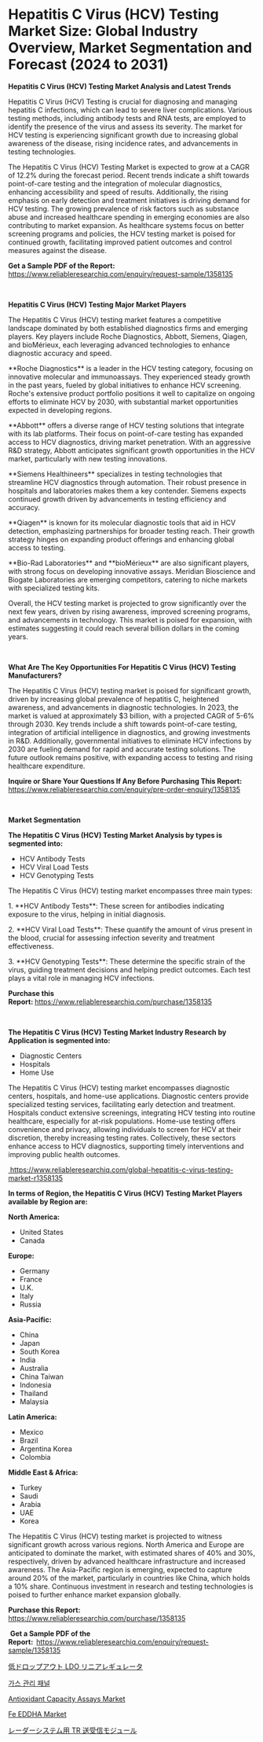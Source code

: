 <p><h1>Hepatitis C Virus (HCV) Testing Market Size: Global Industry Overview, Market Segmentation and Forecast (2024 to 2031)</h1></p><p><strong>Hepatitis C Virus (HCV) Testing Market Analysis and Latest Trends</strong></p>
<p><p>Hepatitis C Virus (HCV) Testing is crucial for diagnosing and managing hepatitis C infections, which can lead to severe liver complications. Various testing methods, including antibody tests and RNA tests, are employed to identify the presence of the virus and assess its severity. The market for HCV testing is experiencing significant growth due to increasing global awareness of the disease, rising incidence rates, and advancements in testing technologies.</p><p>The Hepatitis C Virus (HCV) Testing Market is expected to grow at a CAGR of 12.2% during the forecast period. Recent trends indicate a shift towards point-of-care testing and the integration of molecular diagnostics, enhancing accessibility and speed of results. Additionally, the rising emphasis on early detection and treatment initiatives is driving demand for HCV testing. The growing prevalence of risk factors such as substance abuse and increased healthcare spending in emerging economies are also contributing to market expansion. As healthcare systems focus on better screening programs and policies, the HCV testing market is poised for continued growth, facilitating improved patient outcomes and control measures against the disease.</p></p>
<p><strong>Get a Sample PDF of the Report:&nbsp;</strong> <a href="https://www.reliableresearchiq.com/enquiry/request-sample/1358135">https://www.reliableresearchiq.com/enquiry/request-sample/1358135</a></p>
<p>&nbsp;</p>
<p><strong>Hepatitis C Virus (HCV) Testing Major Market Players</strong></p>
<p><p>The Hepatitis C Virus (HCV) testing market features a competitive landscape dominated by both established diagnostics firms and emerging players. Key players include Roche Diagnostics, Abbott, Siemens, Qiagen, and bioMérieux, each leveraging advanced technologies to enhance diagnostic accuracy and speed.</p><p>**Roche Diagnostics** is a leader in the HCV testing category, focusing on innovative molecular and immunoassays. They experienced steady growth in the past years, fueled by global initiatives to enhance HCV screening. Roche's extensive product portfolio positions it well to capitalize on ongoing efforts to eliminate HCV by 2030, with substantial market opportunities expected in developing regions.</p><p>**Abbott** offers a diverse range of HCV testing solutions that integrate with its lab platforms. Their focus on point-of-care testing has expanded access to HCV diagnostics, driving market penetration. With an aggressive R&D strategy, Abbott anticipates significant growth opportunities in the HCV market, particularly with new testing innovations.</p><p>**Siemens Healthineers** specializes in testing technologies that streamline HCV diagnostics through automation. Their robust presence in hospitals and laboratories makes them a key contender. Siemens expects continued growth driven by advancements in testing efficiency and accuracy.</p><p>**Qiagen** is known for its molecular diagnostic tools that aid in HCV detection, emphasizing partnerships for broader testing reach. Their growth strategy hinges on expanding product offerings and enhancing global access to testing.</p><p>**Bio-Rad Laboratories** and **bioMérieux** are also significant players, with strong focus on developing innovative assays. Meridian Bioscience and Biogate Laboratories are emerging competitors, catering to niche markets with specialized testing kits.</p><p>Overall, the HCV testing market is projected to grow significantly over the next few years, driven by rising awareness, improved screening programs, and advancements in technology. This market is poised for expansion, with estimates suggesting it could reach several billion dollars in the coming years.</p></p>
<p>&nbsp;</p>
<p><strong>What Are The Key Opportunities For Hepatitis C Virus (HCV) Testing Manufacturers?</strong></p>
<p><p>The Hepatitis C Virus (HCV) testing market is poised for significant growth, driven by increasing global prevalence of hepatitis C, heightened awareness, and advancements in diagnostic technologies. In 2023, the market is valued at approximately $3 billion, with a projected CAGR of 5-6% through 2030. Key trends include a shift towards point-of-care testing, integration of artificial intelligence in diagnostics, and growing investments in R&D. Additionally, governmental initiatives to eliminate HCV infections by 2030 are fueling demand for rapid and accurate testing solutions. The future outlook remains positive, with expanding access to testing and rising healthcare expenditure.</p></p>
<p><strong>Inquire or Share Your Questions If Any Before Purchasing This Report:</strong> <a href="https://www.reliableresearchiq.com/enquiry/pre-order-enquiry/1358135">https://www.reliableresearchiq.com/enquiry/pre-order-enquiry/1358135</a></p>
<p>&nbsp;</p>
<p><strong>Market Segmentation</strong></p>
<p><strong>The Hepatitis C Virus (HCV) Testing Market Analysis by types is segmented into:</strong></p>
<p><ul><li>HCV Antibody Tests</li><li>HCV Viral Load Tests</li><li>HCV Genotyping Tests</li></ul></p>
<p><p>The Hepatitis C Virus (HCV) testing market encompasses three main types: </p><p>1. **HCV Antibody Tests**: These screen for antibodies indicating exposure to the virus, helping in initial diagnosis.</p><p>   </p><p>2. **HCV Viral Load Tests**: These quantify the amount of virus present in the blood, crucial for assessing infection severity and treatment effectiveness.</p><p>3. **HCV Genotyping Tests**: These determine the specific strain of the virus, guiding treatment decisions and helping predict outcomes. Each test plays a vital role in managing HCV infections.</p></p>
<p><strong>Purchase this Report:&nbsp;</strong><a href="https://www.reliableresearchiq.com/purchase/1358135">https://www.reliableresearchiq.com/purchase/1358135</a></p>
<p>&nbsp;</p>
<p><strong>The Hepatitis C Virus (HCV) Testing Market Industry Research by Application is segmented into:</strong></p>
<p><ul><li>Diagnostic Centers</li><li>Hospitals</li><li>Home Use</li></ul></p>
<p><p>The Hepatitis C Virus (HCV) testing market encompasses diagnostic centers, hospitals, and home-use applications. Diagnostic centers provide specialized testing services, facilitating early detection and treatment. Hospitals conduct extensive screenings, integrating HCV testing into routine healthcare, especially for at-risk populations. Home-use testing offers convenience and privacy, allowing individuals to screen for HCV at their discretion, thereby increasing testing rates. Collectively, these sectors enhance access to HCV diagnostics, supporting timely interventions and improving public health outcomes.</p></p>
<p><a href="https://www.reliableresearchiq.com/global-hepatitis-c-virus-testing-market-r1358135">&nbsp;https://www.reliableresearchiq.com/global-hepatitis-c-virus-testing-market-r1358135</a></p>
<p><strong>In terms of Region, the Hepatitis C Virus (HCV) Testing Market Players available by Region are:</strong></p>
<p>
    <p> <strong> North America: </strong>
        <ul>
            <li>United States</li>
            <li>Canada</li>
        </ul>
        </p> 
    <p> <strong> Europe: </strong>
        <ul>
            <li>Germany</li>
            <li>France</li>
            <li>U.K.</li>
            <li>Italy</li>
            <li>Russia</li>
        </ul>
        </p> 
    <p> <strong> Asia-Pacific: </strong>
        <ul>
            <li>China</li>
            <li>Japan</li>
            <li>South Korea</li>
            <li>India</li>
            <li>Australia</li>
            <li>China Taiwan</li>
            <li>Indonesia</li>
            <li>Thailand</li>
            <li>Malaysia</li>
        </ul>
        </p> 
    <p> <strong> Latin America: </strong>
        <ul>
            <li>Mexico</li>
            <li>Brazil</li>
            <li>Argentina Korea</li>
            <li>Colombia</li>
        </ul>
        </p> 
    <p> <strong> Middle East & Africa: </strong>
        <ul>
            <li>Turkey</li>
            <li>Saudi</li>
            <li>Arabia</li>
            <li>UAE</li>
            <li>Korea</li>
        </ul>
    </p>
    </p>
<p><p>The Hepatitis C Virus (HCV) testing market is projected to witness significant growth across various regions. North America and Europe are anticipated to dominate the market, with estimated shares of 40% and 30%, respectively, driven by advanced healthcare infrastructure and increased awareness. The Asia-Pacific region is emerging, expected to capture around 20% of the market, particularly in countries like China, which holds a 10% share. Continuous investment in research and testing technologies is poised to further enhance market expansion globally.</p></p>
<p><strong>Purchase this Report: </strong><a href="https://www.reliableresearchiq.com/purchase/1358135">https://www.reliableresearchiq.com/purchase/1358135</a></p>
<p>&nbsp;<strong>Get a Sample PDF of the Report:&nbsp;&nbsp;</strong><a href="https://www.reliableresearchiq.com/enquiry/request-sample/1358135">https://www.reliableresearchiq.com/enquiry/request-sample/1358135</a></p>
<p><strong></strong></p>
<p><p><a href="https://medium.com/@keatonnader2023/%E6%9C%AA%E6%9D%A5%E3%81%AB%E5%82%99%E3%81%88%E3%81%9F-%E3%82%B0%E3%83%AD%E3%83%BC%E3%83%90%E3%83%AB%E4%BD%8E%E3%83%89%E3%83%AD%E3%83%83%E3%83%97%E3%82%A2%E3%82%A6%E3%83%88ldo%E3%83%AA%E3%83%8B%E3%82%A2%E3%83%AC%E3%82%AE%E3%83%A5%E3%83%AC%E3%83%BC%E3%82%BF%E3%83%BC%E5%B8%82%E5%A0%B4%E3%81%AB%E9%96%A2%E3%81%99%E3%82%8B%E6%88%A6%E7%95%A5%E7%9A%84%E6%B4%9E%E5%AF%9F-2024-2031-9d65cbebf8ea">低ドロップアウト LDO リニアレギュレータ</a></p><p><a href="https://medium.com/@babe.hunt/gas-management-panel-market-%EC%9D%98-%EA%B8%80%EB%A1%9C%EB%B2%8C-%EC%8B%9C%EC%9E%A5-%EA%B0%9C%EC%9A%94%EB%8A%94-%EC%A0%84-%EC%84%B8%EA%B3%84-%EB%B0%8F-%EC%A3%BC%EC%9A%94-%EC%8B%9C%EC%9E%A5%EC%9D%98-%EC%82%B0%EC%97%85%EC%97%90-%EC%98%81%ED%96%A5%EC%9D%84-%EB%AF%B8%EC%B9%98%EB%8A%94-%EC%A3%BC%EC%9A%94-%ED%8A%B8%EB%A0%8C%EB%93%9C%EC%97%90-%EB%8C%80%ED%95%9C-%EB%8F%85%ED%8A%B9%ED%95%9C-%EA%B4%80%EC%A0%90%EC%9D%84-%EC%A0%9C%EA%B3%B5%ED%95%A9%EB%8B%88%EB%8B%A4-7c03ddb48fda">가스 관리 패널</a></p><p><a href="https://www.linkedin.com/pulse/global-antioxidant-capacity-assays-market-product-type-application-qu1gf?trackingId=wPScaBY0Q5KU9HBa98FsWA%3D%3D">Antioxidant Capacity Assays Market</a></p><p><a href="https://issuu.com/reportprime-2/docs/fe-eddha-market-size-2030.pptx_9b4a1c343f4ddd">Fe EDDHA Market</a></p><p><a href="https://medium.com/@charm854/tr-transmitreceive-module-for-radar-systems-4fa37fb97888">レーダーシステム用 TR 送受信モジュール</a></p></p>